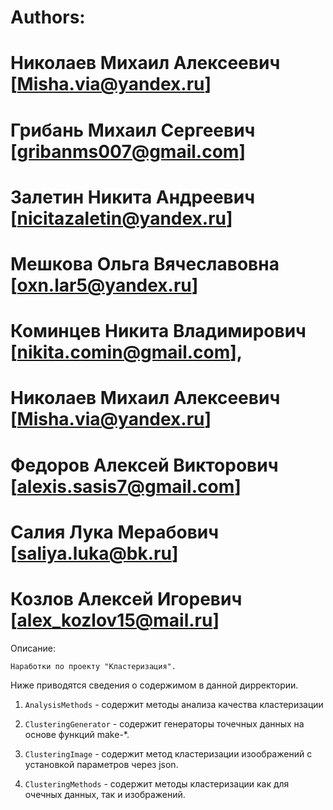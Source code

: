 # Authors:
# 		Николаев Михаил Алексеевич [Misha.via@yandex.ru]
#		Грибань Михаил Сергеевич [gribanms007@gmail.com]
#	    Залетин Никита Андреевич [nicitazaletin@yandex.ru]
#	    Мешкова Ольга Вячеславовна [oxn.lar5@yandex.ru]
#	    Коминцев Никита Владимирович [nikita.comin@gmail.com],
#	    Николаев Михаил Алексеевич [Misha.via@yandex.ru]
#	    Федоров Алексей Викторович [alexis.sasis7@gmail.com]
#	    Салия Лука Мерабович [saliya.luka@bk.ru]
#       Козлов Алексей Игоревич [alex_kozlov15@mail.ru]

Описание:

	Наработки по проекту "Кластеризация".
	
Ниже приводятся сведения о содержимом в данной дирректории.

1. `AnalysisMethods` - содержит методы анализа качества кластеризации

2. `ClusteringGenerator` - содержит генераторы точечных данных на основе функций make-*.

3. `ClusteringImage` - содержит метод кластеризации изоображений с установкой параметров через json.

4. `ClusteringMethods` - содержит методы кластеризации как для очечных данных, так и изображений.

